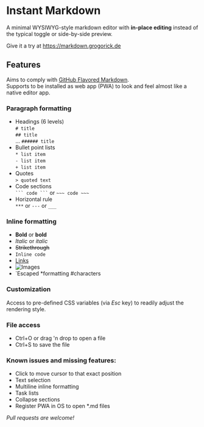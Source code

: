 # Instant Markdown
A minimal WYSIWYG-style markdown editor with **in-place editing** instead of the typical toggle or side-by-side preview.

Give it a try at https://markdown.grogorick.de

## Features
Aims to comply with [GitHub Flavored Markdown](https://github.github.com/gfm).  
Supports to be installed as web app (PWA) to look and feel almost like a native editor app.

### Paragraph formatting
- Headings (6 levels)  
`# title`  
`## title`  
...
`###### title`
- Bullet point lists  
`* list item`  
`- list item`  
`+ list item`
- Quotes  
`> quoted text`
- Code sections  
` ``` code ``` ` or `~~~ code ~~~`
- Horizontal rule  
`***` or `---` or `___`

### Inline formatting
- **Bold** or __bold__
- *Italic* or _italic_
- ~~Strikethrough~~
- `Inline code`
- [Links](https://github.com/grogorick/instant-markdown)
- ![Images](https://raw.githubusercontent.com/grogorick/instant-markdown/master/favicon.png)
- \`Escaped \*formatting \#characters

### Customization
Access to pre-defined CSS variables (via *Esc* key) to readily adjust the rendering style.

### File access
- Ctrl+O or drag 'n drop to open a file
- Ctrl+S to save the file

### Known issues and missing features:
- Click to move cursor to that exact position
- Text selection
- Multiline inline formatting
- Task lists
- Collapse sections
- Register PWA in OS to open \*.md files

*Pull requests are welcome!*
